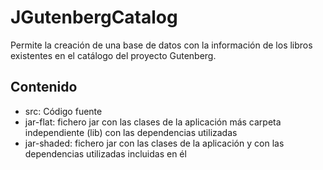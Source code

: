 # JGutenbergCatalog
Permite la creación de una base de datos con la información de los libros existentes en el catálogo del proyecto Gutenberg.

## Contenido
+ src: Código fuente
+ jar-flat: fichero jar con las clases de la aplicación más carpeta independiente (lib) con las dependencias utilizadas
+ jar-shaded: fichero jar con las clases de la aplicación y con las dependencias utilizadas incluidas en él

